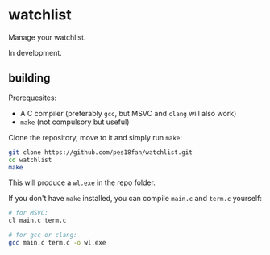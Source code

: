 # watchlist

Manage your watchlist.

In development.

## building

Prerequesites:

- A C compiler (preferably `gcc`, but MSVC and `clang` will also work)
- `make` (not compulsory but useful)

Clone the repository, move to it and simply run `make`:

```bash
git clone https://github.com/pes18fan/watchlist.git
cd watchlist
make
```

This will produce a `wl.exe` in the repo folder.

If you don't have `make` installed, you can compile `main.c` and `term.c`
yourself:

```bash
# for MSVC:
cl main.c term.c

# for gcc or clang:
gcc main.c term.c -o wl.exe
```

